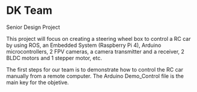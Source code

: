 # DK Team
Senior Design Project

This project will focus on creating a steering wheel box to control a
RC car by using ROS, an Embedded System (Raspberry Pi 4), Arduino microcontrollers, 2 FPV cameras, a camera transmitter and a receiver, 2 BLDC motors and 1 stepper motor, etc.

The first steps for our team is to demonstrate how to control the RC car manually from a remote computer. The Arduino Demo_Control file is the main key for the objetive.

